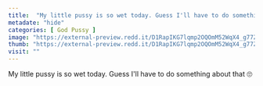 ```yaml
---
title:  "My little pussy is so wet today. Guess I'll have to do something about that 🙄"
metadate: "hide"
categories: [ God Pussy ]
image: "https://external-preview.redd.it/D1RapIKG7lqmp2OQOmM52WqX4_g77ZgBnXjm54M_wPI.jpg?auto=webp&s=32f659d57aefc26579a119bfc8825ed0190da964"
thumb: "https://external-preview.redd.it/D1RapIKG7lqmp2OQOmM52WqX4_g77ZgBnXjm54M_wPI.jpg?width=1080&crop=smart&auto=webp&s=ae2bb2d3dadbdcb3b554f2a28221df0cf3aab61a"
visit: ""
---
```

My little pussy is so wet today. Guess I'll have to do something about that 🙄
